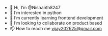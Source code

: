 - 👋 Hi, I’m @Nishanth8247
- 👀 I’m interested in python
- 🌱 I’m currently learning frontend development
- 💞️ I’m looking to collaborate on product based
- 📫 How to reach me vijay202625@gmail.com

<!---
Nishanth8247/Nishanth8247 is a ✨ special ✨ repository because its `README.md` (this file) appears on your GitHub profile.
You can click the Preview link to take a look at your changes.
--->
